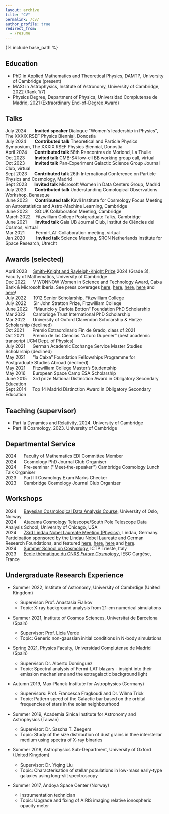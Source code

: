 ```yaml
---
layout: archive
title: "CV"
permalink: /cv/
author_profile: true
redirect_from:
  - /resume
---
```


{% include base_path %}

Education
---------

* PhD in Applied Mathematics and Theoretical Physics, DAMTP, University of Cambridge (present)
* MASt in Astrophysics, Institute of Astronomy, University of Cambridge, 2022 (Rank 1/7)
* Physics Degree, Department of Physics, Universidad Complutense de Madrid, 2021 (Extraordinary End-of-Degree Award)

Talks
---------

July 2024&nbsp;&nbsp;&nbsp;&nbsp;&nbsp;&nbsp;&nbsp;**Invited speaker** Dialogue "Women's leadership in Physics", The XXXIX
RSEF Physics
Biennial, Donostia  
July 2024&nbsp;&nbsp;&nbsp;&nbsp;&nbsp;&nbsp;&nbsp;**Contributed talk** Theoretical and Particle Physics Symposium, The XXXIX
RSEF Physics
Biennial, Donostia  
April 2024&nbsp;&nbsp;&nbsp;&nbsp;&nbsp;&nbsp;**Contributed talk** 58th Rencontres de Moriond, La Thuile  
Oct 2023&nbsp;&nbsp;&nbsp;&nbsp;&nbsp;&nbsp;&nbsp;&nbsp;**Invited talk** CMB-S4 low-ell BB working group call, virtual  
Oct 2023&nbsp;&nbsp;&nbsp;&nbsp;&nbsp;&nbsp;&nbsp;&nbsp;**Invited talk** Pan-Experiment Galactic Science Group Journal Club, virtual  
Sept 2023&nbsp;&nbsp;&nbsp;&nbsp;&nbsp;&nbsp;**Contributed talk** 26th International Conference on Particle Physics and Cosmology, Madrid  
Sept 2023&nbsp;&nbsp;&nbsp;&nbsp;&nbsp;&nbsp;**Invited talk** Microsoft Women in Data Centers Group, Madrid  
July 2023&nbsp;&nbsp;&nbsp;&nbsp;&nbsp;&nbsp;&nbsp;**Contributed talk** Understanding Comological Observations Workshop, Benasque  
June 2023&nbsp;&nbsp;&nbsp;&nbsp;&nbsp;&nbsp;**Contributed talk** Kavli Institute for Cosmology Focus Meeting on Astrostatistics and Astro-Machine Learning, Cambridge  
June 2023&nbsp;&nbsp;&nbsp;&nbsp;&nbsp;&nbsp;SO:UK Collaboration Meeting, Cambridge  
March 2022&nbsp;&nbsp;&nbsp;&nbsp;Fitzwilliam College Postgraduate Talks, Cambridge  
June 2021&nbsp;&nbsp;&nbsp;&nbsp;&nbsp;&nbsp;&nbsp;**Invited talk** Gaia UB Journal Club, Institut de Ciències del Cosmos, virtual  
Mar 2021&nbsp;&nbsp;&nbsp;&nbsp;&nbsp;&nbsp;&nbsp;&nbsp;&nbsp;Fermi-LAT Collaboration meeting, virtual  
Jan 2020&nbsp;&nbsp;&nbsp;&nbsp;&nbsp;&nbsp;&nbsp;&nbsp;&nbsp;**Invited talk** Science Meeting, SRON Netherlands Institute for Space Research, Utrecht  

Awards (selected)
---------

April 2023&nbsp;&nbsp;&nbsp;&nbsp;&nbsp;[Smith-Knight and Rayleigh-Knight Prize](https://en.wikipedia.org/wiki/Smith%27s_Prize) 2024 (Grade 3), Faculty of Mathematics, University of Cambridge  
Dec 2022&nbsp;&nbsp;&nbsp;&nbsp;&nbsp;&nbsp;V WONNOW Women in Science and Technology Award, Caixa Bank & Microsoft Iberia. See press coverages [here](https://tribuna.ucm.es/news/irene-abril-graduada-en-fisica-por-la-complutense-gana-los-premios-wonnow-2022), [here](https://www.caixabank.com/comunicacion/noticia/caixabank-y-microsoft-entregan-los-premios-wonnow-a-las-mejores-alumnas-de-grados-stem-de-espana_es.html?id=43809), [here](https://news.microsoft.com/es-es/2022/12/14/caixabank-y-microsoft-entregan-los-premios-wonnow-a-las-mejores-alumnas-de-grados-stem-de-espana/), [here](https://bembibredigital.com/sociedad/63106-irene-abril-cabezas-natural-de-la-silva-gana-la-quinta-edicion-de-los-premios-wonnow-que-reconocen-a-las-mejores-alumnas-espanolas-stem) and [here](https://www.diariodeleon.es/articulo/innova/vida-mirando-estrellas/202301030342472290640.html)!  
July 2022&nbsp;&nbsp;&nbsp;&nbsp;&nbsp;&nbsp;1912 Senior Scholarship, Fitzwilliam College  
July 2022&nbsp;&nbsp;&nbsp;&nbsp;&nbsp;&nbsp;Sir John Stratton Prize, Fitzwilliam College  
June 2022&nbsp;&nbsp;&nbsp;&nbsp;&nbsp;“Mauricio y Carlota Botton“ Foundation PhD Scholarship  
Mar 2022&nbsp;&nbsp;&nbsp;&nbsp;&nbsp;&nbsp;Cambridge Trust International PhD Scholarship  
Mar 2022&nbsp;&nbsp;&nbsp;&nbsp;&nbsp;&nbsp;University of Oxford Clarendon Scholarship & Hintze Scholarship (declined)  
Oct 2021&nbsp;&nbsp;&nbsp;&nbsp;&nbsp;&nbsp;&nbsp;Premio Extraordinario Fin de Grado, class of 2021  
Oct 2021&nbsp;&nbsp;&nbsp;&nbsp;&nbsp;&nbsp;&nbsp;Premio de las Ciencias “Arturo Duperier” (best academic transcript UCM Dept. of Physics)  
July 2021&nbsp;&nbsp;&nbsp;&nbsp;&nbsp;&nbsp;German Academic Exchange Service Master Studies Scholarship (declined)  
May 2021&nbsp;&nbsp;&nbsp;&nbsp;&nbsp;&nbsp;“la Caixa” Foundation Fellowships Programme for Postgraduate Studies Abroad (declined)  
May 2021&nbsp;&nbsp;&nbsp;&nbsp;&nbsp;&nbsp;Fitzwilliam College Master’s Studentship  
May 2016&nbsp;&nbsp;&nbsp;&nbsp;&nbsp;&nbsp;European Space Camp ESA Scholarship  
June 2015&nbsp;&nbsp;&nbsp;&nbsp;&nbsp;3rd prize National Distinction Award in Obligatory Secondary Education  
Sept 2014&nbsp;&nbsp;&nbsp;&nbsp;&nbsp;Top 14 Madrid Distinction Award in Obligatory Secondary Education  

Teaching (supervisor)
---------

* Part Ia Dynamics and Relativity, 2024. University of Cambridge
* Part III Cosmology, 2023. University of Cambridge


Departmental Service
---------

2024&nbsp;&nbsp;&nbsp;&nbsp;&nbsp;&nbsp;Faculty of Mathematics EDI Committee Member  
2024&nbsp;&nbsp;&nbsp;&nbsp;&nbsp;&nbsp;Cosmology PhD Journal Club Organiser  
2024&nbsp;&nbsp;&nbsp;&nbsp;&nbsp;&nbsp;Pre-seminar (''Meet-the-speaker'') Cambridge Cosmology Lunch Talk Organiser  
2023&nbsp;&nbsp;&nbsp;&nbsp;&nbsp;&nbsp;Part III Cosmology Exam Marks Checker  
2023&nbsp;&nbsp;&nbsp;&nbsp;&nbsp;&nbsp;Cambridge Cosmology Journal Club Organizer


Workshops
-----------

2024&nbsp;&nbsp;&nbsp;&nbsp;&nbsp;&nbsp;[Bayesian Cosmological Data Analysis Course](https://www.cosmoglobe.uio.no/events/bcda-course-2024/bayesian-cosmological-data-analysis-course-2024), University of Oslo, Norway  
2024&nbsp;&nbsp;&nbsp;&nbsp;&nbsp;&nbsp;Atacama Cosmology Telescope/South Pole Telescope Data Analysis School,
University of Chicago, USA  
2024&nbsp;&nbsp;&nbsp;&nbsp;&nbsp;&nbsp;[73rd Lindau Nobel Laureate Meeting (Physics)](https://www.lindau-nobel.org), Lindau, Germany. Participation sponsored by the Lindau Nobel Laureate and German Research Foundations, and featured [here](https://www.maths.cam.ac.uk/features/cambridge-snapshots-irene-abril-cabezas), [here](https://womeninresearchblog.wordpress.com/2024/06/29/irene-spain/), [here](https://tribuna.ucm.es/news/irene-abril-una-complutense-en-los-lindau-nobel-laureate-meetings) and [here]( https://www.lindau-nobel.org/blog-women-in-research-lino24-irene-abril-cabezas/).   
2024&nbsp;&nbsp;&nbsp;&nbsp;&nbsp;&nbsp;[Summer School on Cosmology](https://indico.ictp.it/event/10483),
ICTP Trieste, Italy  
2023&nbsp;&nbsp;&nbsp;&nbsp;&nbsp;&nbsp;[École thématique du CNRS _Future Cosmology_](https://www.cpt.univ-mrs.fr/~cosmo/EC2023/index.php),
IESC Cargèse, France  

Undergraduate Research Experience
----------

* Summer 2022, Institute of Astronomy, University of Cambrdige (United Kingdom)
  * Supervisor: Prof. Anastasia Fialkov
  * Topic: X-ray background analysis from 21-cm numerical simulations

* Summer 2021, Institute of Cosmos Sciences, Universitat de Barcelona (Spain)
  * Supervisor: Prof. Licia Verde
  * Topic: Generic non-gaussian initial conditions in N-body simulations
  
* Spring 2021, Physics Faculty, Universidad Complutense de Madrid (Spain)
  * Supervisor: Dr. Alberto Dominguez
  * Topic: Spectral analysis of Fermi-LAT blazars - insight into their emission mechanisms and the extragalactic background light

* Autumn 2019, Max-Planck-Institute for Astrophysics (Germany)
  * Supervisors: Prof. Francesca Fragkoudi and Dr. Wilma Trick
  * Topic: Pattern speed of the Galactic bar based on the orbital frequencies of stars in the solar neighbourhood

* Summer 2019, Academia Sinica Institute for Astronomy and Astrophysics (Taiwan)
  * Supervisor: Dr. Sascha T. Zeegers
  * Topic: Study of the size distribution of dust grains in thee interstellar medium using spectra of X-ray binaries

* Summer 2018, Astrophysics Sub-Department, University of Oxford (United Kingdom)
  * Supervisor: Dr. Yiqing Liu
  * Topic: Characterisation of stellar populations in low-mass early-type galaxies using long-slit spectroscopy
  
* Summer 2017, Andoya Space Center (Norway)
  * Instrumentation technician
  * Topic: Upgrade and fixing of AIRIS imaging relative ionospheric opacity meter


<!-- Non-academic Talks
---------
Feb 2022&nbsp;&nbsp;&nbsp;&nbsp;&nbsp;&nbsp;&nbsp;&nbsp;&nbsp;**Invited talk** Celebrating Women in STEM Sixth Form Colleges Event, Cambridge    
Sept 2023&nbsp;&nbsp;&nbsp;&nbsp;&nbsp;&nbsp;&nbsp;&nbsp;**Invited talk** Microsoft Women in Data Centers Group, Madrid  
March 2022&nbsp;&nbsp;&nbsp;&nbsp;&nbsp;Fitzwilliam College Postgraduate Talks, Cambridge   -->


<!-- Skills
======
* Skill 1
* Skill 2
  * Sub-skill 2.1
  * Sub-skill 2.2
  * Sub-skill 2.3
* Skill 3

Publications
======
  <ul>{% for post in site.publications %}
    {% include archive-single-cv.html %}
  {% endfor %}</ul>
  
Talks
======
  <ul>{% for post in site.talks %}
    {% include archive-single-talk-cv.html %}
  {% endfor %}</ul>
  
Teaching
======
  <ul>{% for post in site.teaching %}
    {% include archive-single-cv.html %}
  {% endfor %}</ul>
  
Service and leadership
======
* Currently signed in to 43 different slack teams -->
